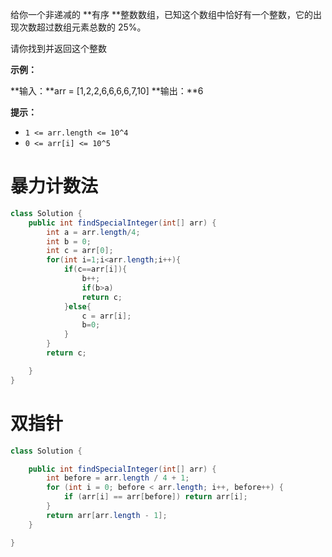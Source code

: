 给你一个非递减的 **有序 **整数数组，已知这个数组中恰好有一个整数，它的出现次数超过数组元素总数的 25%。

请你找到并返回这个整数

**示例：**

**输入：**arr = \[1,2,2,6,6,6,6,7,10\]
**输出：**6

**提示：**

*   `1 <= arr.length <= 10^4`
*   `0 <= arr[i] <= 10^5`



# 暴力计数法

```java
class Solution {
    public int findSpecialInteger(int[] arr) {
        int a = arr.length/4;
        int b = 0;
        int c = arr[0];
        for(int i=1;i<arr.length;i++){
            if(c==arr[i]){
                b++;
                if(b>a)
                return c;
            }else{
                c = arr[i];
                b=0;
            }
        }
        return c;

    }
}
```

# 双指针

```java
class Solution {

    public int findSpecialInteger(int[] arr) {
        int before = arr.length / 4 + 1;
        for (int i = 0; before < arr.length; i++, before++) {
            if (arr[i] == arr[before]) return arr[i];
        }
        return arr[arr.length - 1];
    }

}
```

